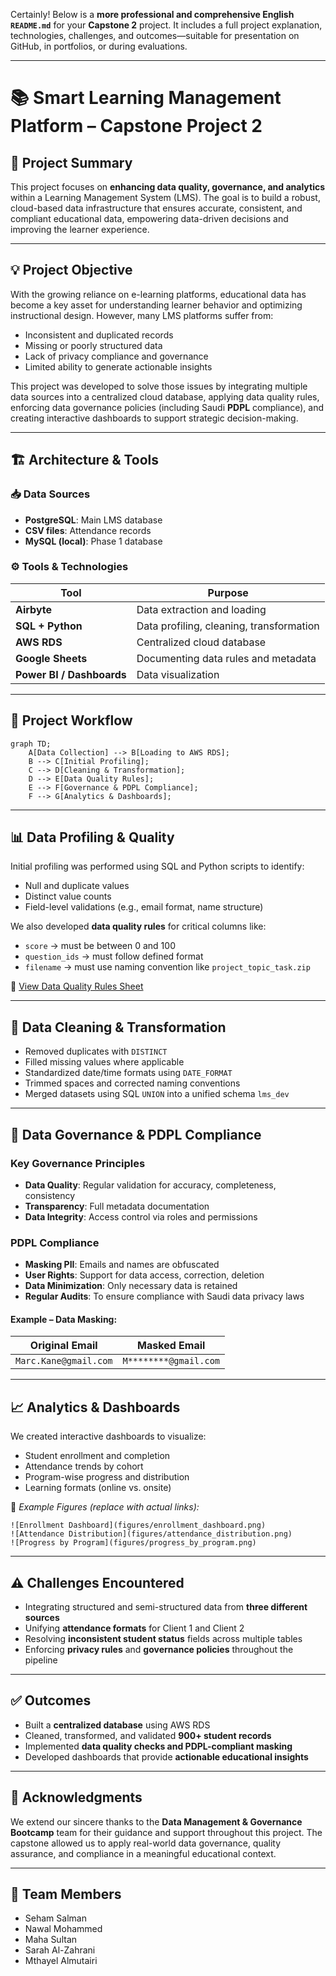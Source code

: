 Certainly! Below is a **more professional and comprehensive English `README.md`** for your **Capstone 2** project. It includes a full project explanation, technologies, challenges, and outcomes—suitable for presentation on GitHub, in portfolios, or during evaluations.

---

# 📚 Smart Learning Management Platform – Capstone Project 2

## 🎯 Project Summary

This project focuses on **enhancing data quality, governance, and analytics** within a Learning Management System (LMS). The goal is to build a robust, cloud-based data infrastructure that ensures accurate, consistent, and compliant educational data, empowering data-driven decisions and improving the learner experience.


---

## 💡 Project Objective

With the growing reliance on e-learning platforms, educational data has become a key asset for understanding learner behavior and optimizing instructional design. However, many LMS platforms suffer from:

* Inconsistent and duplicated records
* Missing or poorly structured data
* Lack of privacy compliance and governance
* Limited ability to generate actionable insights

This project was developed to solve those issues by integrating multiple data sources into a centralized cloud database, applying data quality rules, enforcing data governance policies (including Saudi **PDPL** compliance), and creating interactive dashboards to support strategic decision-making.

---

## 🏗️ Architecture & Tools

### 📥 Data Sources

* **PostgreSQL**: Main LMS database
* **CSV files**: Attendance records
* **MySQL (local)**: Phase 1 database

### ⚙️ Tools & Technologies

| Tool                      | Purpose                                  |
| ------------------------- | ---------------------------------------- |
| **Airbyte**               | Data extraction and loading              |
| **SQL + Python**          | Data profiling, cleaning, transformation |
| **AWS RDS**               | Centralized cloud database               |
| **Google Sheets**         | Documenting data rules and metadata      |
| **Power BI / Dashboards** | Data visualization                       |

---

## 🔄 Project Workflow

```mermaid
graph TD;
    A[Data Collection] --> B[Loading to AWS RDS];
    B --> C[Initial Profiling];
    C --> D[Cleaning & Transformation];
    D --> E[Data Quality Rules];
    E --> F[Governance & PDPL Compliance];
    F --> G[Analytics & Dashboards];
```

---

## 📊 Data Profiling & Quality

Initial profiling was performed using SQL and Python scripts to identify:

* Null and duplicate values
* Distinct value counts
* Field-level validations (e.g., email format, name structure)

We also developed **data quality rules** for critical columns like:

* `score` → must be between 0 and 100
* `question_ids` → must follow defined format
* `filename` → must use naming convention like `project_topic_task.zip`

📎 [View Data Quality Rules Sheet](https://docs.google.com/spreadsheets/d/13jJYKG20iVjhwGZUHFfKGo6n6o8t2R84CqljN4IIcow/edit?gid=639572487#gid=639572487)

---

## 🧹 Data Cleaning & Transformation

* Removed duplicates with `DISTINCT`
* Filled missing values where applicable
* Standardized date/time formats using `DATE_FORMAT`
* Trimmed spaces and corrected naming conventions
* Merged datasets using SQL `UNION` into a unified schema `lms_dev`

---

## 🔐 Data Governance & PDPL Compliance

### Key Governance Principles

* **Data Quality**: Regular validation for accuracy, completeness, consistency
* **Transparency**: Full metadata documentation
* **Data Integrity**: Access control via roles and permissions

### PDPL Compliance

* **Masking PII**: Emails and names are obfuscated
* **User Rights**: Support for data access, correction, deletion
* **Data Minimization**: Only necessary data is retained
* **Regular Audits**: To ensure compliance with Saudi data privacy laws

#### Example – Data Masking:

| Original Email        | Masked Email          |
| --------------------- | --------------------- |
| `Marc.Kane@gmail.com` | `M********@gmail.com` |

---

## 📈 Analytics & Dashboards

We created interactive dashboards to visualize:

* Student enrollment and completion
* Attendance trends by cohort
* Program-wise progress and distribution
* Learning formats (online vs. onsite)

📸 *Example Figures (replace with actual links):*

```
![Enrollment Dashboard](figures/enrollment_dashboard.png)
![Attendance Distribution](figures/attendance_distribution.png)
![Progress by Program](figures/progress_by_program.png)
```

---

## ⚠️ Challenges Encountered

* Integrating structured and semi-structured data from **three different sources**
* Unifying **attendance formats** for Client 1 and Client 2
* Resolving **inconsistent student status** fields across multiple tables
* Enforcing **privacy rules** and **governance policies** throughout the pipeline

---

## ✅ Outcomes

* Built a **centralized database** using AWS RDS
* Cleaned, transformed, and validated **900+ student records**
* Implemented **data quality checks and PDPL-compliant masking**
* Developed dashboards that provide **actionable educational insights**

---

## 🙏 Acknowledgments

We extend our sincere thanks to the **Data Management & Governance Bootcamp** team for their guidance and support throughout this project. The capstone allowed us to apply real-world data governance, quality assurance, and compliance in a meaningful educational context.

---

## 👥 Team Members

* Seham Salman
* Nawal Mohammed
* Maha Sultan
* Sarah Al-Zahrani
* Mthayel Almutairi

